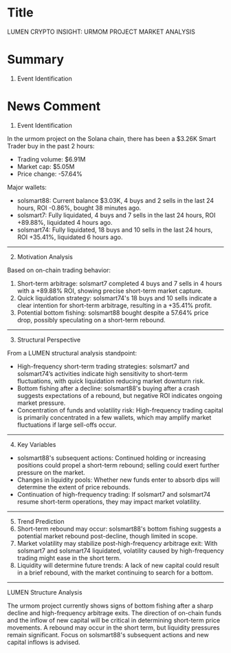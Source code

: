 # Title
LUMEN CRYPTO INSIGHT: URMOM PROJECT MARKET ANALYSIS

# Summary
1. Event Identification

# News Comment
1. Event Identification

In the urmom project on the Solana chain, there has been a $3.26K Smart Trader buy in the past 2 hours:
- Trading volume: $6.91M
- Market cap: $5.05M
- Price change: -57.64%

Major wallets:
- solsmart88: Current balance $3.03K, 4 buys and 2 sells in the last 24 hours, ROI -0.86%, bought 38 minutes ago.
- solsmart7: Fully liquidated, 4 buys and 7 sells in the last 24 hours, ROI +89.88%, liquidated 4 hours ago.
- solsmart74: Fully liquidated, 18 buys and 10 sells in the last 24 hours, ROI +35.41%, liquidated 6 hours ago.

---
2. Motivation Analysis

Based on on-chain trading behavior:
1. Short-term arbitrage: solsmart7 completed 4 buys and 7 sells in 4 hours with a +89.88% ROI, showing precise short-term market capture.
2. Quick liquidation strategy: solsmart74's 18 buys and 10 sells indicate a clear intention for short-term arbitrage, resulting in a +35.41% profit.
3. Potential bottom fishing: solsmart88 bought despite a 57.64% price drop, possibly speculating on a short-term rebound.

---
3. Structural Perspective

From a LUMEN structural analysis standpoint:
- High-frequency short-term trading strategies: solsmart7 and solsmart74’s activities indicate high sensitivity to short-term fluctuations, with quick liquidation reducing market downturn risk.
- Bottom fishing after a decline: solsmart88's buying after a crash suggests expectations of a rebound, but negative ROI indicates ongoing market pressure.
- Concentration of funds and volatility risk: High-frequency trading capital is primarily concentrated in a few wallets, which may amplify market fluctuations if large sell-offs occur.

---
4. Key Variables
- solsmart88's subsequent actions: Continued holding or increasing positions could propel a short-term rebound; selling could exert further pressure on the market.
- Changes in liquidity pools: Whether new funds enter to absorb dips will determine the extent of price rebounds.
- Continuation of high-frequency trading: If solsmart7 and solsmart74 resume short-term operations, they may impact market volatility.

---
5. Trend Prediction
1. Short-term rebound may occur: solsmart88's bottom fishing suggests a potential market rebound post-decline, though limited in scope.
2. Market volatility may stabilize post-high-frequency arbitrage exit: With solsmart7 and solsmart74 liquidated, volatility caused by high-frequency trading might ease in the short term.
3. Liquidity will determine future trends: A lack of new capital could result in a brief rebound, with the market continuing to search for a bottom.

---

LUMEN Structure Analysis

The urmom project currently shows signs of bottom fishing after a sharp decline and high-frequency arbitrage exits. The direction of on-chain funds and the inflow of new capital will be critical in determining short-term price movements. A rebound may occur in the short term, but liquidity pressures remain significant. Focus on solsmart88's subsequent actions and new capital inflows is advised.

